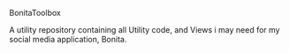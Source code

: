 BonitaToolbox

A utility repository containing all Utility code, and Views i may need for my social media application, Bonita.